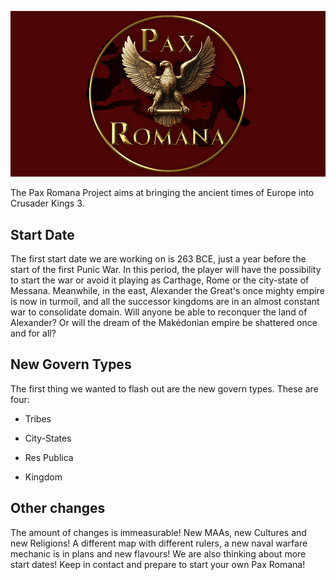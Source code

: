 ![Pax Romana Long Logo!](thumbnail_wide.png)

The Pax Romana Project aims at bringing the ancient times of Europe into Crusader Kings 3.

## Start Date
The first start date we are working on is 263 BCE, just a year before the start of the first Punic War. In this period, the player will have the possibility to start the war or avoid it playing as Carthage, Rome or the city-state of Messana. Meanwhile, in the east, Alexander the Great's once mighty empire is now in turmoil, and all the successor kingdoms are in an almost constant war to consolidate domain. Will anyone be able to reconquer the land of Alexander? Or will the dream of the Makédonian empire be shattered once and for all?

## New Govern Types
The first thing we wanted to flash out are the new govern types. These are four:
- Tribes
>
- City-States
>
- Res Publica
>
- Kingdom
>

## Other changes
The amount of changes is immeasurable! New MAAs, new Cultures and new Religions! A different map with different rulers, a new naval warfare mechanic is in plans and new flavours! We are also thinking about more start dates!
Keep in contact and prepare to start your own Pax Romana!